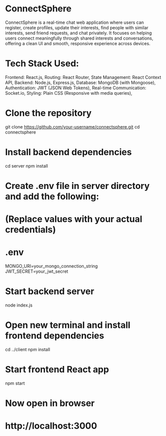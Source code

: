 # ConnectSphere
ConnectSphere is a real-time chat web application where users can register, create profiles, update their interests, find people with similar interests, send friend requests, and chat privately. It focuses on helping users connect meaningfully through shared interests and conversations, offering a clean UI and smooth, responsive experience across devices.

# Tech Stack Used:
Frontend: React.js,
Routing: React Router,
State Management: React Context API,
Backend: Node.js, Express.js,
Database: MongoDB (with Mongoose),
Authentication: JWT (JSON Web Tokens),
Real-time Communication: Socket.io,
Styling: Plain CSS (Responsive with media queries),

# Clone the repository
git clone https://github.com/your-username/connectsphere.git
cd connectsphere

# Install backend dependencies
cd server
npm install

# Create .env file in server directory and add the following:
# (Replace values with your actual credentials)

# .env
MONGO_URI=your_mongo_connection_string
JWT_SECRET=your_jwt_secret


# Start backend server
node index.js

# Open new terminal and install frontend dependencies
cd ../client
npm install

# Start frontend React app
npm start

# Now open in browser
# http://localhost:3000
